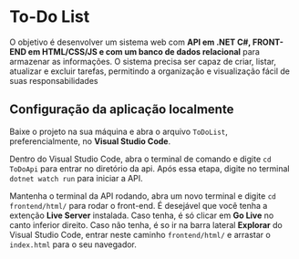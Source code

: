 # To-Do List

O objetivo é desenvolver um sistema web com **API em .NET C#, FRONT-END em HTML/CSS/JS e com um banco
de dados relacional** para armazenar as informações. O sistema precisa ser capaz de criar, listar,
atualizar e excluir tarefas, permitindo a organização e visualização fácil de suas responsabilidades

## Configuração da aplicação localmente

Baixe o projeto na sua máquina e abra o arquivo `ToDoList`, preferencialmente, no **Visual Studio Code**.

Dentro do Visual Studio Code, abra o terminal de comando e digite `cd ToDoApi` para entrar no diretório da api.
Após essa etapa, digite no terminal `dotnet watch run` para iniciar a API.

Mantenha o terminal da API rodando, abra um novo terminal e digite `cd frontend/html/` para rodar o front-end. 
É desejável que você tenha a extenção **Live Server** instalada. Caso tenha, é só clicar em **Go Live** no canto inferior direito.
Caso não tenha, é so ir na barra lateral **Explorar** do Visual Studio Code, entrar neste caminho `frontend/html/` e arrastar o `index.html`
para o seu navegador.
